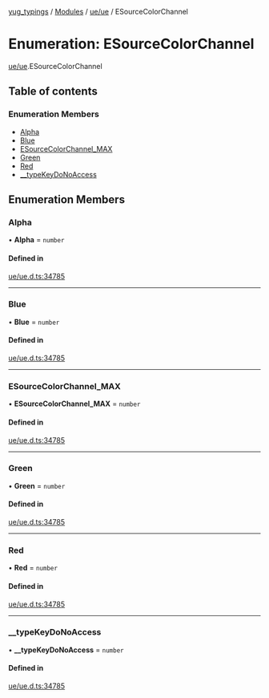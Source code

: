 [yug_typings](../README.md) / [Modules](../modules.md) / [ue/ue](../modules/ue_ue.md) / ESourceColorChannel

# Enumeration: ESourceColorChannel

[ue/ue](../modules/ue_ue.md).ESourceColorChannel

## Table of contents

### Enumeration Members

- [Alpha](ue_ue.ESourceColorChannel.md#alpha)
- [Blue](ue_ue.ESourceColorChannel.md#blue)
- [ESourceColorChannel\_MAX](ue_ue.ESourceColorChannel.md#esourcecolorchannel_max)
- [Green](ue_ue.ESourceColorChannel.md#green)
- [Red](ue_ue.ESourceColorChannel.md#red)
- [\_\_typeKeyDoNoAccess](ue_ue.ESourceColorChannel.md#__typekeydonoaccess)

## Enumeration Members

### Alpha

• **Alpha** = `number`

#### Defined in

[ue/ue.d.ts:34785](https://github.com/YugMetaverse/yug_typings/blob/b7d9b19/ue/ue.d.ts#L34785)

___

### Blue

• **Blue** = `number`

#### Defined in

[ue/ue.d.ts:34785](https://github.com/YugMetaverse/yug_typings/blob/b7d9b19/ue/ue.d.ts#L34785)

___

### ESourceColorChannel\_MAX

• **ESourceColorChannel\_MAX** = `number`

#### Defined in

[ue/ue.d.ts:34785](https://github.com/YugMetaverse/yug_typings/blob/b7d9b19/ue/ue.d.ts#L34785)

___

### Green

• **Green** = `number`

#### Defined in

[ue/ue.d.ts:34785](https://github.com/YugMetaverse/yug_typings/blob/b7d9b19/ue/ue.d.ts#L34785)

___

### Red

• **Red** = `number`

#### Defined in

[ue/ue.d.ts:34785](https://github.com/YugMetaverse/yug_typings/blob/b7d9b19/ue/ue.d.ts#L34785)

___

### \_\_typeKeyDoNoAccess

• **\_\_typeKeyDoNoAccess** = `number`

#### Defined in

[ue/ue.d.ts:34785](https://github.com/YugMetaverse/yug_typings/blob/b7d9b19/ue/ue.d.ts#L34785)
